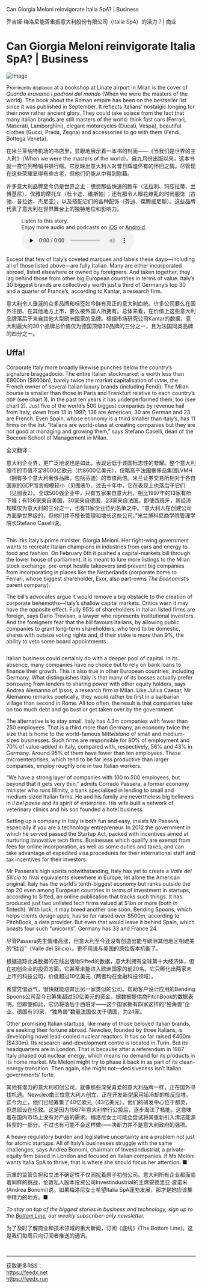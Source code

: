 Can Giorgia Meloni reinvigorate Italia SpA? | Business

乔吉娅·梅洛尼能否重振意大利股份有限公司（Italia SpA）的活力？| 商业


# Can Giorgia Meloni reinvigorate Italia SpA? | Business

![image](https://images.weserv.nl/?url=www.economist.com/img/b/1280/720/90/media-assets/image/20240210_WBP502.jpg)

<div></div><p><span>P</span><small>rominently displayed</small> at a bookshop at Linate airport in Milan is the cover of <i>Quando eravamo i padroni del mond</i>o (When we were the masters of the world). The book about the Roman empire has been on the bestseller list since it was published in September. It reflects Italians’ nostalgic longing for their now rather ancient glory. They could take solace from the fact that many Italian brands are still masters of the world: think fast cars (Ferrari, Maserati, Lamborghini), elegant motorcycles (Ducati, Vespa), beautiful clothes (Gucci, Prada, Zegna) and accessories to go with them (Fendi, Bottega Veneta). </p>

在米兰莱纳特机场的书店里，显眼地展示着一本书的封面——《当我们是世界的主人时》（When we were the masters of the world）。自九月份出版以来，这本书就一直位列畅销书排行榜。它反映出意大利人对昔日辉煌怀有的怀旧之情。尽管现在这些荣耀显得有些古老，但他们仍能从中得到慰藉。

许多意大利品牌至今仍是世界之主：想想那些快速的跑车（法拉利、玛莎拉蒂、兰博基尼）、优雅的摩托车（杜卡迪、维斯帕）；还有那令人眼花缭乱的时尚服饰（古驰、普拉达、杰尼亚），以及搭配它们的各种配饰（芬迪、葆腾威尼斯）。这些品牌代表了意大利在世界舞台上的独特地位和影响力。




<div><figure><div><figcaption>Listen to this story.</figcaption> <span>Enjoy more audio and podcasts on<!-- --> <a href="https://www.economist.comhttps://economist-app.onelink.me/d2eC/bed1b25" id="audio-ios-cta" rel="noreferrer" target="_blank">iOS</a> <!-- -->or<!-- --> <a href="https://www.economist.comhttps://economist-app.onelink.me/d2eC/7f3c199" id="audio-android-cta" rel="noreferrer" target="_blank">Android</a>.</span></div><audio controls="" id="audio-player" preload="none" src="https://www.economist.com/media-assets/audio/061%20Business%20-%20Business%20in%20Italy-093d59b9b2a589d096b0db4e5c65cf7f.mp3" title="Can Giorgia Meloni reinvigorate Italia SpA?"><p>Your browser does not support the &lt;audio&gt; element.</p></audio><div><div></div></div></figure></div><p>Except that few of Italy’s coveted marques and labels these days—including all of those listed above—are fully Italian. Many are either incorporated abroad, listed elsewhere or owned by foreigners. And taken together, they lag behind those from other big European countries in terms of value. Italy’s 30 biggest brands are collectively worth just a third of Germany’s top 30 and a quarter of France’s, according to Kantar, a research firm. </p>

意大利令人垂涎的众多品牌和标签如今鲜有真正的意大利血统。许多公司要么在国外注册、在其他地方上市，要么被外国人所拥有。总体来看，在价值上这些意大利品牌落后于来自其他大型欧洲国家的品牌。根据市场研究公司Kantar的数据，意大利最大的30个品牌总价值仅为德国顶级30品牌的三分之一，且为法国同类品牌的四分之一。


<h2>Uffa!</h2><p>Corporate Italy more broadly likewise punches below the country’s signature braggadocio. The entire Italian stockmarket is worth less than €800bn ($860bn), barely twice the market capitalisation of <small>LVMH</small>, the French owner of several Italian luxury brands (including Fendi). The Milan bourse is smaller than those in Paris and Frankfurt relative to each country’s <small>GDP</small> (see chart 1). In the past ten years it has underperformed them, too (see chart 2). Just five of the world’s 500 biggest companies by revenue hail from Italy, down from 13 in 1997; 136 are American, 30 are German and 23 are French. Even Spain, whose economy is a third smaller than Italy’s, has 11 firms on the list. “Italians are world-class at creating companies but they are not good at managing and growing them,” says Stefano Caselli, dean of the Bocconi School of Management in Milan. </p>

全文翻译：

意大利企业界，更广泛地说也是如此，表现远低于该国标志性的夸耀。整个意大利股市的市值不足8000亿欧元（约8600亿美元），仅略高于法国奢侈品集团LVMH（拥有多个意大利奢侈品牌，包括芬迪）的市值两倍。米兰证券交易所相对于各自国家的GDP而言规模较小（见图表1）。过去十年中，它在表现上也落后于它们（见图表2）。全球500强企业中，只有五家来自意大利，相比1997年的13家有所下降；有136家来自美国，30家来自德国，23家来自法国。即使西班牙，其经济规模仅为意大利的三分之一，也有11家企业位列名单之中。“意大利人在创建公司方面是世界级的，但他们并不擅长管理和增长这些公司。”米兰博科尼商学院管理学院长Stefano Caselli说。


<div><div><div id="econ-1"></div></div></div><div><figure><span><img alt="" src="https://www.economist.com/img/b/608/739/90/media-assets/image/20240210_WBC305.png"/></span></figure><p>This irks Italy’s prime minister. Giorgia Meloni. Her right-wing government wants to recreate Italian champions in industries from cars and energy to food and fashion. On February 6th it pushed a capital-markets bill through the lower house of parliament. It is meant to lure more listings to the Milan stock exchange, pre-empt hostile takeovers and prevent big companies from incorporating in places like the Netherlands (corporate home to Ferrari, whose biggest shareholder, Exor, also part-owns <i>The Economist</i>’s parent company). </p><p>The bill’s advocates argue it would remove a big obstacle to the creation of corporate behemoths—Italy’s shallow capital markets. Critics warn it may have the opposite effect. Fully 95% of shareholders in Italian listed firms are foreign, says Dario Trevisan, a lawyer who represents institutional investors. And the foreigners fear that the bill favours Italians, by allowing public companies to grant long-term shareholders, who tend to be domestic, shares with outsize voting rights and, if their stake is more than 9%, the ability to veto some board appointments. </p></div><div><figure><span><img alt="" src="https://www.economist.com/img/b/608/1175/90/media-assets/image/20240210_WBC318.png"/></span></figure><p>Italian business could certainly do with a deeper pool of capital. In its absence, many companies have no choice but to rely on bank loans to finance their growth. This is also true in other European countries, including Germany. What distinguishes Italy is that many of its bosses actually prefer borrowing from lenders to sharing power with other equity holders, says Andrea Alemanno of Ipsos, a research firm in Milan. Like Julius Caesar, Mr Alemanno remarks poetically, they would rather be first in a barbarian village than second in Rome. All too often, the result is that companies take on too much debt and go bust or get taken over by the government. </p><p>The alternative is to stay small. Italy has 4.3m companies with fewer than 250 employees. That is a third more than Germany, an economy twice the size that is home to the world-famous <i>Mittelstand</i> of small and medium-sized businesses. Such firms are responsible for 80% of employment and 70% of value-added in Italy, compared with, respectively, 56% and 43% in Germany. Around 95% of them have fewer than ten employees. These microenterprises, which tend to be far less productive than larger companies, employ roughly one in two Italian workers.</p><p>“We have a strong layer of companies with 100 to 500 employees, but beyond that it gets very thin,” admits Corrado Passera, a former economy minister who runs Illimity, a bank specialised in lending to small and medium-sized Italian firms. He and his family are nevertheless big believers in <i>il bel paese</i> and its spirit of enterprise. His wife built a network of veterinary clinics and his son founded a hotel business. </p><p>Setting up a company in Italy is both fun and easy, insists Mr Passera, especially if you are a technology entrepreneur. In 2012 the government in which he served passed the Startup Act, packed with incentives aimed at nurturing innovative tech firms. Businesses which qualify are exempt from fees for online incorporation, as well as some duties and taxes, and can take advantage of expedited visa procedures for their international staff and tax incentives for their investors.</p></div><div><div><div id="econ-2"></div></div></div><p>Mr Passera’s high spirits notwithstanding, Italy has yet to create a <i>Valle del Silicio</i> to rival equivalents elsewhere in Europe, let alone the American original<i>.</i> Italy has the world’s tenth-biggest economy but ranks outside the top 20 even among European countries in terms of investment in startups, according to Sifted, an online publication that tracks such things. It has produced just two unlisted tech firms valued at $1bn or more (both in fintech). With luck, it may breed another one soon. Bending Spoons, which helps clients design apps, has so far raised over $500m, according to PitchBook, a data provider. But even that would leave it behind Spain, which boasts four such “unicorns”. Germany has 33 and France 24. </p>

尽管Passera先生情绪高涨，但意大利至今还没有创造出能与欧洲其他地区相媲美的“硅谷”（Valle del Silicio）。更不用说与美国的原始版本抗衡了。

根据追踪此类数据的在线出版物Sifted的数据，意大利拥有全球第十大经济体，但在初创企业的投资方面，它甚至未能进入欧洲国家的前20名。它只孵化出两家未上市的科技公司，价值超过10亿美元（两者均在金融科技领域）。

希望凭借运气，很快就能培育出另一家类似的公司。帮助客户设计应用的Bending Spoons公司至今已筹集超过50亿美元的资金，据数据提供商PitchBook的数据表明。但即便如此，它仍将落后于西班牙——这个国家拥有四家这样的“独角兽”企业。德国有33家，“独角兽”数量法国仅次于德国，为24家。


<p>Other promising Italian startups, like many of those beloved Italian brands, are seeking their fortune abroad. Newcleo, founded by three Italians, is developing novel lead-cooled nuclear reactors. It has so far raised €400m ($430m). Its research-and-development centre is located in Turin. But its headquarters are in London. That is because after a referendum in 1987 Italy phased out nuclear energy, which means no demand for its products in its home market. Ms Meloni might try to phase it back in as part of its clean-energy transition. Then again, she might not—decisiveness isn’t Italian governments’ forte.</p>

其他有潜力的意大利初创公司，就像那些深受喜爱的意大利品牌一样，正在国外寻找机遇。Newcleo由三位意大利人创立，正在开发新型采用铅冷却的核反应堆。迄今为止，他们已经筹集了40亿欧元（43亿美元）。他们的研发中心位于都灵，但总部设在伦敦。这是因为1987年意大利举行公投后，逐步淘汰了核能，这意味着在国内市场上没有对产品的需求。梅洛尼女士可能会尝试将其重新引入清洁能源转型的一部分。不过也有可能不会这样做——决断力并不是意大利政府的强项。


<p>A heavy regulatory burden and legislative uncertainty are a problem not just for atomic startups. All of Italy’s businesses struggle with the same challenges, says Andrea Bonomi, chairman of Investindustrial, a private-equity firm based in London and focused on Italian companies. If Ms Meloni wants Italia SpA to thrive, that is where she should focus her attention. <span>■</span></p>

沉重的监管负担和立法不确定性不仅困扰着原子初创公司。意大利所有企业都面临着同样的挑战，伦敦私人股本投资公司Investindustrial的主席安德里亚·波诺米(Andrea Bonomi)说。如果梅洛尼女士希望Italia SpA蓬勃发展，那才是她应该集中精力的地方。■


<p><i>To stay on top of the biggest stories in business and technology, sign up to the <a href="https://www.economist.com/newsletters/the-bottom-line">Bottom Line</a>, our weekly subscriber-only newsletter.</i></p>

为了及时了解商业和技术领域的重大新闻，订阅《底线》(The Bottom Line)。这是我们每周只向订阅者推送的通讯。


<br/><hr/><div>获取更多RSS：<br/><a href="https://feedx.net" style="color: orange;" target="_blank">https://feedx.net</a> <br/><a href="https://feedx.run" style="color: orange;" target="_blank">https://feedx.run</a><br/></div>
